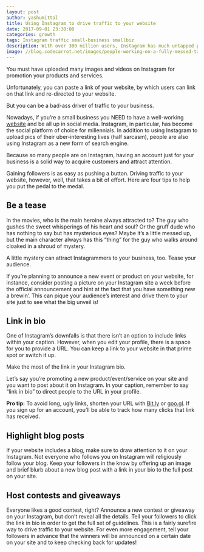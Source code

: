 ```yaml
---
layout: post
author: yashumittal
title: Using Instagram to drive traffic to your website
date: 2017-09-01 23:30:00
categories: growth
tags: Instagram traffic small-business smallbiz
description: With over 300 million users, Instagram has much untapped potential. Learn four ways to use Instagram to drive traffic to your small business website.
image: //blog.codecarrot.net/images/people-working-on-a-fully-messed-table.png
---
```


You must have uploaded many images and videos on Instagram for promotion your products and services.

Unfortunately, you can paste a link of your website, by which users can link on that link and re-directed to your website.

But you can be a bad-ass driver of traffic to your business.

Nowadays, if you’re a small business you NEED to have a well-working [website](/7-reasons-your-small-business-needs-a-website) and be all up in social media. Instagram, in particular, has become the social platform of choice for millennials. In addition to using Instagram to upload pics of their uber-interesting lives (half sarcasm), people are also using Instagram as a new form of search engine.

<div class="callout">
Because so many people are on Instagram, having an account just for your business is a solid way to acquire customers and attract attention.
</div>

Gaining followers is as easy as pushing a button. Driving traffic to your website, however, well, that takes a bit of effort. Here are four tips to help you put the pedal to the medal.

## Be a tease

In the movies, who is the main heroine always attracted to? The guy who gushes the sweet whisperings of his heart and soul? Or the gruff dude who has nothing to say but has mysterious eyes? Maybe it’s a little messed up, but the main character always has this “thing” for the guy who walks around cloaked in a shroud of mystery.

A little mystery can attract Instagrammers to your business, too. Tease your audience.

If you’re planning to announce a new event or product on your website, for instance, consider posting a picture on your Instagram site a week before the official announcement and hint at the fact that you have something new a brewin’. This can pique your audience’s interest and drive them to your site just to see what the big unveil is!

## Link in bio

One of Instagram’s downfalls is that there isn’t an option to include links within your caption. However, when you edit your profile, there is a space for you to provide a URL. You can keep a link to your website in that prime spot or switch it up.

<div class="callout">
Make the most of the link in your Instagram bio.
</div>

Let’s say you’re promoting a new product/event/service on your site and you want to post about it on Instagram. In your caption, remember to say “link in bio” to direct people to the URL in your profile.

**Pro tip:** To avoid long, ugly links, shorten your URL with [Bit.ly](//bitly.com/shorten/) or [goo.gl](//goo.gl). If you sign up for an account, you’ll be able to track how many clicks that link has received.

## Highlight blog posts

If your website includes a blog, make sure to draw attention to it on your Instagram. Not everyone who follows you on Instagram will religiously follow your blog. Keep your followers in the know by offering up an image and brief blurb about a new blog post with a link in your bio to the full post on your site.

## Host contests and giveaways

Everyone likes a good contest, right? Announce a new contest or giveaway on your Instagram, but don’t reveal all the details. Tell your followers to click the link in bio in order to get the full set of guidelines. This is a fairly surefire way to drive traffic to your website. For even more engagement, tell your followers in advance that the winners will be announced on a certain date on your site and to keep checking back for updates!
